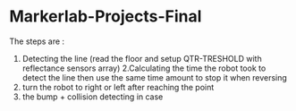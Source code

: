 # Markerlab-Projects-Final

The steps  are : 
1. Detecting the line (read the floor and setup QTR-TRESHOLD with reflectance sensors array)
2.Calculating the time the robot took to detect the line then use the same time amount to stop it when reversing
3. turn the robot to right or left after reaching the point
4.  the bump + collision detecting in case    
